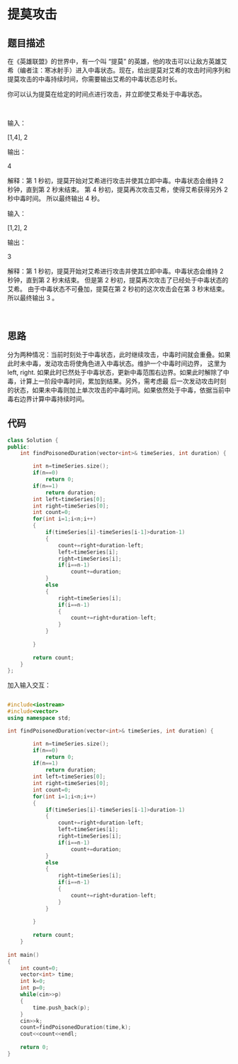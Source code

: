 # 提莫攻击

## 题目描述

在《英雄联盟》的世界中，有一个叫 “提莫” 的英雄，他的攻击可以让敌方英雄艾希（编者注：寒冰射手）进入中毒状态。现在，给出提莫对艾希的攻击时间序列和提莫攻击的中毒持续时间，你需要输出艾希的中毒状态总时长。

你可以认为提莫在给定的时间点进行攻击，并立即使艾希处于中毒状态。

<br/>

输入：

[1,4], 2

输出：

4

解释：第 1 秒初，提莫开始对艾希进行攻击并使其立即中毒。中毒状态会维持 2 秒钟，直到第 2 秒末结束。
第 4 秒初，提莫再次攻击艾希，使得艾希获得另外 2 秒中毒时间。
所以最终输出 4 秒。

输入：

[1,2], 2

输出：

3

解释：第 1 秒初，提莫开始对艾希进行攻击并使其立即中毒。中毒状态会维持 2 秒钟，直到第 2 秒末结束。
但是第 2 秒初，提莫再次攻击了已经处于中毒状态的艾希。
由于中毒状态不可叠加，提莫在第 2 秒初的这次攻击会在第 3 秒末结束。
所以最终输出 3 。

<br/>

## 思路

分为两种情况：当前时刻处于中毒状态，此时继续攻击，中毒时间就会重叠。如果此时未中毒，发动攻击将使角色进入中毒状态。维护一个中毒时间边界，
这里为left, right. 如果此时已然处于中毒状态，更新中毒范围右边界。如果此时解除了中毒，计算上一阶段中毒时间，累加到结果。另外，需考虑最
后一次发动攻击时刻的状态，如果未中毒则加上单次攻击的中毒时间。如果依然处于中毒，依据当前中毒右边界计算中毒持续时间。

## 代码

```C++
class Solution {
public:
    int findPoisonedDuration(vector<int>& timeSeries, int duration) {

        int n=timeSeries.size();
        if(n==0)
            return 0;
        if(n==1)
            return duration;
        int left=timeSeries[0];
        int right=timeSeries[0];
        int count=0;
        for(int i=1;i<n;i++)
        {
            if(timeSeries[i]-timeSeries[i-1]>duration-1)
            {
                count+=right+duration-left;
                left=timeSeries[i];
                right=timeSeries[i];
                if(i==n-1)
                    count+=duration;
            }
            else
            {
                right=timeSeries[i];
                if(i==n-1)
                {
                    count+=right+duration-left;
                }
            }
            
        }
        
        return count;
    }
};
```

加入输入交互：

```C++

#include<iostream>
#include<vector>
using namespace std;

int findPoisonedDuration(vector<int>& timeSeries, int duration) {

        int n=timeSeries.size();
        if(n==0)
            return 0;
        if(n==1)
            return duration;
        int left=timeSeries[0];
        int right=timeSeries[0];
        int count=0;
        for(int i=1;i<n;i++)
        {
            if(timeSeries[i]-timeSeries[i-1]>duration-1)
            {
                count+=right+duration-left;
                left=timeSeries[i];
                right=timeSeries[i];
                if(i==n-1)
                    count+=duration;
            }
            else
            {
                right=timeSeries[i];
                if(i==n-1)
                {
                    count+=right+duration-left;
                }
            }
            
        }
        
        return count;
    }
    
int main()
{
    int count=0;
    vector<int> time;
    int k=0;
    int p=0;
    while(cin>>p)
    {
        time.push_back(p);
    }
    cin>>k;
    count=findPoisonedDuration(time,k);
    cout<<count<<endl;
  
    return 0;
}
```
